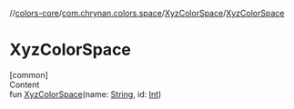 //[colors-core](../../../index.md)/[com.chrynan.colors.space](../index.md)/[XyzColorSpace](index.md)/[XyzColorSpace](-xyz-color-space.md)



# XyzColorSpace  
[common]  
Content  
fun [XyzColorSpace](-xyz-color-space.md)(name: [String](https://kotlinlang.org/api/latest/jvm/stdlib/kotlin/-string/index.html), id: [Int](https://kotlinlang.org/api/latest/jvm/stdlib/kotlin/-int/index.html))  



